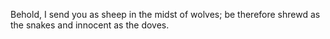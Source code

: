 Behold, I send you as sheep in the midst of wolves; be therefore shrewd as the snakes and innocent as the doves. 